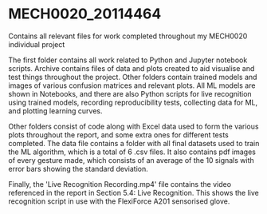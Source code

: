 # MECH0020_20114464
Contains all relevant files for work completed throughout my MECH0020 individual project

The first folder contains all work related to Python and Jupyter notebook scripts. Archive contains files of data and plots created to aid visualise and test things throughout the project. Other folders contain trained models and images of various confusion matrices and relevant plots. All ML models are shown in Notebooks, and there are also Python scripts for live recognition using trained models, recording reproducibility tests, collecting data for ML, and plotting learning curves.

Other folders consist of code along with Excel data used to form the various plots throughout the report, and some extra ones for different tests completed. The data file contains a folder with all final datasets used to train the ML algorithm, which is a total of 6 .csv files. It also contains pdf images of every gesture made, which consists of an average of the 10 signals with error bars showing the standard deviation. 

Finally, the 'Live Recognition Recording.mp4' file contains the video referenced in the report in Section 5.4: Live Recognition. This shows the live recognition script in use with the FlexiForce A201 sensorised glove. 

